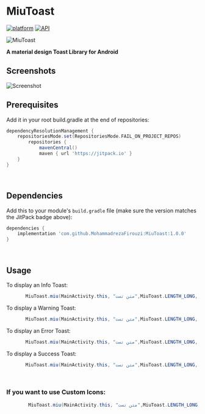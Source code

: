 # MiuToast


[![platform](https://img.shields.io/badge/platform-Android-yellow.svg)](https://www.android.com)
 [![API](https://img.shields.io/badge/API-21%2B-brightgreen.svg?style=flat)](https://android-arsenal.com/api?level=21)
 


![MiuToast](https://uploadkon.ir/uploads/613308_24images.jpg)

**A material design Toast Library for Android**



## Screenshots


![Screenshot](https://uploadkon.ir/uploads/ec2008_24InShot-20240408-191655664.jpg)


## Prerequisites

Add it in your root build.gradle at the end of repositories:

```gradle
dependencyResolutionManagement {
    repositoriesMode.set(RepositoriesMode.FAIL_ON_PROJECT_REPOS)
        repositories {
            mavenCentral()
            maven { url 'https://jitpack.io' }
	}
}
```
<br/>

## Dependencies

Add this to your module's `build.gradle` file (make sure the version matches the JitPack badge above):

```gradle
dependencies {
    implementation 'com.github.MohammadrezaFirouzi:MiuToast:1.0.0'
}
```
<br/>


## Usage


To display an Info Toast:

``` java
       MiuToast.miu(MainActivity.this, "متن تست",MiuToast.LENGTH_LONG, MiuToast.INFO_TYPE,true, null).show();
```
To display a Warning Toast:

``` java
       MiuToast.miu(MainActivity.this, "متن تست",MiuToast.LENGTH_LONG, MiuToast.WARNING_TYPE,true, null).show();
```
To display an Error Toast:

``` java
       MiuToast.miu(MainActivity.this, "متن تست",MiuToast.LENGTH_LONG, MiuToast.ERROR_TYPE,true, null).show();
```
To display a Success Toast:

``` java
       MiuToast.miu(MainActivity.this, "متن تست",MiuToast.LENGTH_LONG, MiuToast.SUCCESS_TYPE,true, null).show();
```

<br/>


### If you want to use Custom Icons:

``` java
        MiuToast.miu(MainActivity.this, "متن تست",MiuToast.LENGTH_LONG, MiuToast.CUSTOM_IMAGE_TYPE,true, R.drawable.images).show();
```


